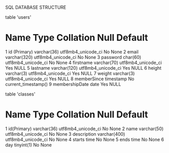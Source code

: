 SQL DATABASE STRUCTURE

table 'users'

#	Name                Type	        Collation	          Null	  Default
1	id (Primary)    varchar(36)	    utf8mb4_unicode_ci	  No	    None
2	email	          varchar(320)	  utf8mb4_unicode_ci		No	    None
3	password	      char(60)	      utf8mb4_unicode_ci		No	    None
4	firstname	      varchar(70)	    utf8mb4_unicode_ci		Yes	    NULL
5	lastname	      varchar(120)	  utf8mb4_unicode_ci		Yes	    NULL
6	height	        varchar(3)	    utf8mb4_unicode_ci		Yes	    NULL
7	weight	        varchar(3)	    utf8mb4_unicode_ci		Yes	    NULL
8	memberSince	    timestamp			                        No	    current_timestamp()
9	membershipDate	date			                            Yes	    NULL

table 'classes'
#	Name	            Type	          Collation	          Null	  Default
1	id(Primary)	    varchar(36)	    utf8mb4_unicode_ci		No	    None
2	name	          varchar(50)	    utf8mb4_unicode_ci		No	    None
3	description	    varchar(400)	  utf8mb4_unicode_ci		No	    None
4	starts	        time			                            No	    None
5	ends	          time			                            No	    None
6	day	            tinyint(1)			                      No	    None
